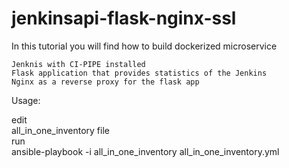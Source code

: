 # jenkinsapi-flask-nginx-ssl

In this tutorial you will find how to build dockerized microservice 

	Jenknis with CI-PIPE installed 
	Flask application that provides statistics of the Jenkins 
	Nginx as a reverse proxy for the flask app

Usage: 

edit </br>
	all_in_one_inventory file </br>
run </br>
	ansible-playbook  -i all_in_one_inventory all_in_one_inventory.yml
